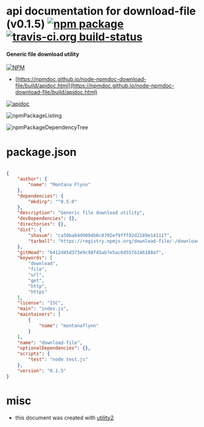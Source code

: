 # api documentation for  download-file (v0.1.5)  [![npm package](https://img.shields.io/npm/v/npmdoc-download-file.svg?style=flat-square)](https://www.npmjs.org/package/npmdoc-download-file) [![travis-ci.org build-status](https://api.travis-ci.org/npmdoc/node-npmdoc-download-file.svg)](https://travis-ci.org/npmdoc/node-npmdoc-download-file)
#### Generic file download utility

[![NPM](https://nodei.co/npm/download-file.png?downloads=true&downloadRank=true&stars=true)](https://www.npmjs.com/package/download-file)

- [https://npmdoc.github.io/node-npmdoc-download-file/build/apidoc.html](https://npmdoc.github.io/node-npmdoc-download-file/build/apidoc.html)

[![apidoc](https://npmdoc.github.io/node-npmdoc-download-file/build/screenCapture.buildCi.browser.%252Ftmp%252Fbuild%252Fapidoc.html.png)](https://npmdoc.github.io/node-npmdoc-download-file/build/apidoc.html)

![npmPackageListing](https://npmdoc.github.io/node-npmdoc-download-file/build/screenCapture.npmPackageListing.svg)

![npmPackageDependencyTree](https://npmdoc.github.io/node-npmdoc-download-file/build/screenCapture.npmPackageDependencyTree.svg)



# package.json

```json

{
    "author": {
        "name": "Montana Flynn"
    },
    "dependencies": {
        "mkdirp": "^0.5.0"
    },
    "description": "Generic file download utility",
    "devDependencies": {},
    "directories": {},
    "dist": {
        "shasum": "ca50ba64d9094b0c8702ef9fff92d2189e141117",
        "tarball": "https://registry.npmjs.org/download-file/-/download-file-0.1.5.tgz"
    },
    "gitHead": "b412d45d373e9c98f45ab7e5ac6d55fb146188af",
    "keywords": [
        "download",
        "file",
        "url",
        "get",
        "http",
        "https"
    ],
    "license": "ISC",
    "main": "index.js",
    "maintainers": [
        {
            "name": "montanaflynn"
        }
    ],
    "name": "download-file",
    "optionalDependencies": {},
    "scripts": {
        "test": "node test.js"
    },
    "version": "0.1.5"
}
```



# misc
- this document was created with [utility2](https://github.com/kaizhu256/node-utility2)
